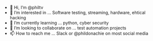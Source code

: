 - 👋 Hi, I’m @philtv
- 👀 I’m interested in ... Software testing, streaming, hardware, ehtical hacking
- 🌱 I’m currently learning ... python, cyber security
- 💞️ I’m looking to collaborate on ... test automation projects
- 📫 How to reach me ... Slack or @phildonachie on most social media

<!---
philtv/philtv is a ✨ special ✨ repository because its `README.md` (this file) appears on your GitHub profile.
You can click the Preview link to take a look at your changes.
--->
